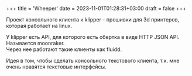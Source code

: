 +++
title = 'Wheeper'
date = 2023-11-01T01:28:31+03:00
draft = false
+++

Проект консольного клиента к klipper - прошивки для 3d принтеров, которая 
работает на linux.

У klipper есть API, для которого есть обертка в виде HTTP JSON API.  
Называется moonraker.  
Через нее работают такие клиенты как fluidd.

Идея в том, чтобы сделать консольного текстового клиента, т.к. мне очень 
нравятся текстовые интерфейсы.